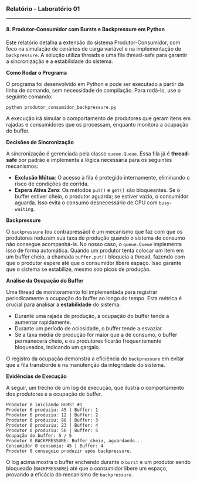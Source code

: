 ### Relatório - Laboratório 01

-----

#### 8\. Produtor-Consumidor com Bursts e Backpressure em Python

Este relatório detalha a extensão do sistema Produtor-Consumidor, com foco na simulação de cenários de carga variável e na implementação de `backpressure`. A solução utiliza threads e uma fila thread-safe para garantir a sincronização e a estabilidade do sistema.

**Como Rodar o Programa**

O programa foi desenvolvido em Python e pode ser executado a partir da linha de comando, sem necessidade de compilação. Para rodá-lo, use o seguinte comando:

```sh
python produtor_consumidor_backpressure.py
```

A execução irá simular o comportamento de produtores que geram itens em rajadas e consumidores que os processam, enquanto monitora a ocupação do buffer.

**Decisões de Sincronização**

A sincronização é gerenciada pela classe `queue.Queue`. Essa fila já é **thread-safe** por padrão e implementa a lógica necessária para os seguintes mecanismos:

  * **Exclusão Mútua**: O acesso à fila é protegido internamente, eliminando o risco de condições de corrida.
  * **Espera Ativa Zero**: Os métodos `put()` e `get()` são bloqueantes. Se o buffer estiver cheio, o produtor aguarda; se estiver vazio, o consumidor aguarda. Isso evita o consumo desnecessário de CPU com `busy-waiting`.

**Backpressure**

O `backpressure` (ou contrapressão) é um mecanismo que faz com que os produtores reduzam sua taxa de produção quando o sistema de consumo não consegue acompanhá-la. No nosso caso, o `queue.Queue` implementa isso de forma automática. Quando um produtor tenta colocar um item em um buffer cheio, a chamada `buffer.put()` bloqueia a thread, fazendo com que o produtor espere até que o consumidor libere espaço. Isso garante que o sistema se estabilize, mesmo sob picos de produção.

**Análise da Ocupação do Buffer**

Uma thread de monitoramento foi implementada para registrar periodicamente a ocupação do buffer ao longo do tempo. Esta métrica é crucial para analisar a **estabilidade** do sistema:

  * Durante uma rajada de produção, a ocupação do buffer tende a aumentar rapidamente.
  * Durante um período de ociosidade, o buffer tende a esvaziar.
  * Se a taxa média de produção for maior que a de consumo, o buffer permanecerá cheio, e os produtores ficarão frequentemente bloqueados, indicando um gargalo.

O registro da ocupação demonstra a eficiência do `backpressure` em evitar que a fila transborde e na manutenção da integridade do sistema.

**Evidências de Execução**

A seguir, um trecho de um log de execução, que ilustra o comportamento dos produtores e a ocupação do buffer.

```
Produtor 0 iniciando BURST #1
Produtor 0 produziu: 45 | Buffer: 1
Produtor 0 produziu: 12 | Buffer: 2
Produtor 0 produziu: 88 | Buffer: 3
Produtor 0 produziu: 23 | Buffer: 4
Produtor 0 produziu: 56 | Buffer: 5
Ocupação do buffer: 5 / 5
Produtor 0 BACKPRESSURE: Buffer cheio, aguardando...
Consumidor 0 consumiu: 45 | Buffer: 4
Produtor 0 conseguiu produzir após backpressure.
```

O log acima mostra o buffer enchendo durante o `burst` e um produtor sendo bloqueado (`BACKPRESSURE`) até que o consumidor libere um espaço, provando a eficácia do mecanismo de `backpressure`.